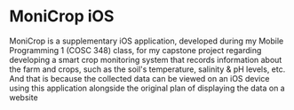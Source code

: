 # MoniCrop iOS

MoniCrop is a supplementary iOS application, developed during my Mobile Programming 1 (COSC 348) class, for my capstone project regarding developing a smart crop monitoring system that records information about the farm and crops, such as the soil's temperature, salinity & pH levels, etc. And that is because the collected data can be viewed on an iOS device using this application alongside the original plan of displaying the data on a website
